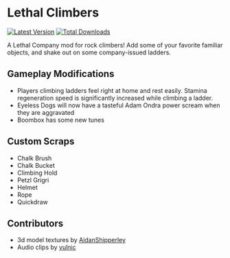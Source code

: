 # Lethal Climbers

[![Latest Version](https://img.shields.io/thunderstore/v/JaredIsCoding/LethalClimbers?logo=thunderstore&logoColor=white)](https://thunderstore.io/c/lethal-company/p/JaredIsCoding/LethalClimbers)
[![Total Downloads](https://img.shields.io/thunderstore/dt/JaredIsCoding/LethalClimbers?logo=thunderstore&logoColor=white)](https://thunderstore.io/c/lethal-company/p/JaredIsCoding/LethalClimbers)

A Lethal Company mod for rock climbers! Add some of your favorite familiar objects, and shake out on some company-issued ladders.

## Gameplay Modifications
- Players climbing ladders feel right at home and rest easily. Stamina regeneration speed is significantly increased while climbing a ladder.
- Eyeless Dogs will now have a tasteful Adam Ondra power scream when they are aggravated
- Boombox has some new tunes

## Custom Scraps
- Chalk Brush
- Chalk Bucket
- Climbing Hold
- Petzl Grigri
- Helmet
- Rope
- Quickdraw

## Contributors
- 3d model textures by [AidanShipperley](https://github.com/AidanShipperley)
- Audio clips by [vulnic](https://github.com/vulnic)